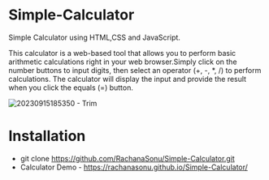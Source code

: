 # Simple-Calculator
Simple Calculator using HTML,CSS and JavaScript.

This calculator is a web-based tool that allows you to perform basic arithmetic calculations right in your web browser.Simply click on the number buttons to input digits, then select an operator (+, -, *, /) to perform calculations. The calculator will display the input and provide the result when you click the equals (=) button.

![20230915185350 - Trim](https://github.com/RachanaSonu/Simple-Calculator/assets/37769405/5e311659-04ab-4599-9d81-892a99cba038)

# Installation
+ git clone https://github.com/RachanaSonu/Simple-Calculator.git
+ Calculator Demo - https://rachanasonu.github.io/Simple-Calculator/
